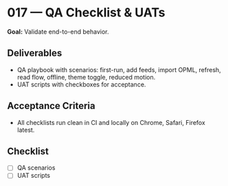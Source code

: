 # 017 — QA Checklist & UATs

**Goal:** Validate end-to-end behavior.

## Deliverables
- QA playbook with scenarios: first-run, add feeds, import OPML, refresh, read flow, offline, theme toggle, reduced motion.
- UAT scripts with checkboxes for acceptance.

## Acceptance Criteria
- All checklists run clean in CI and locally on Chrome, Safari, Firefox latest.

## Checklist
- [ ] QA scenarios
- [ ] UAT scripts